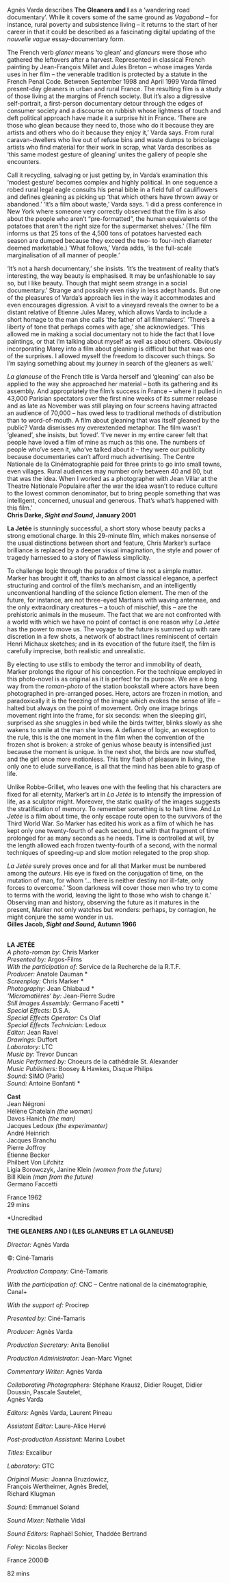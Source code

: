 

Agnès Varda describes **The Gleaners and I** as a ‘wandering road documentary’. While it covers some of the same ground as _Vagabond_ – for instance, rural poverty and subsistence living – it returns to the start of her career in that it could be described as a fascinating digital updating of the _nouvelle vague_ essay-documentary form.

The French verb _glaner_ means ‘to glean’ and _glaneurs_ were those who gathered the leftovers after a harvest. Represented in classical French painting by Jean-François Millet and Jules Breton – whose images Varda uses in her film – the venerable tradition is protected by a statute in the French Penal Code. Between September 1998 and April 1999 Varda filmed present-day gleaners in urban and rural France. The resulting film is a study of those living at the margins of French society. But it’s also a digressive self-portrait, a first-person documentary detour through the edges of consumer society and a discourse on rubbish whose lightness of touch and deft political approach have made it a surprise hit in France. ‘There are those who glean because they need to, those who do it because they are artists and others who do it because they enjoy it,’ Varda says. From rural caravan-dwellers who live out of refuse bins and waste dumps to bricolage artists who find material for their work in scrap, what Varda describes as ‘this same modest gesture of gleaning’ unites the gallery of people she encounters.

Call it recycling, salvaging or just getting by, in Varda’s examination this ‘modest gesture’ becomes complex and highly political. In one sequence a robed rural legal eagle consults his penal bible in a field full of cauliflowers and defines gleaning as picking up ‘that which others have thrown away or abandoned.’ ‘It’s a film about waste,’ Varda says. ‘I did a press conference in New York where someone very correctly observed that the film is also about the people who aren’t “pre-formatted”, the human equivalents of the potatoes that aren’t the right size for the supermarket shelves.’ (The film informs us that 25 tons of the 4,500 tons of potatoes harvested each season are dumped because they exceed the two- to four-inch diameter deemed marketable.) ‘What follows,’ Varda adds, ‘is the full-scale marginalisation of all manner of people.’

‘It’s not a harsh documentary,’ she insists. ‘It’s the treatment of reality that’s interesting, the way beauty is emphasised. It may be unfashionable to say so, but I like beauty. Though that might seem strange in a social documentary.’ Strange and possibly even risky in less adept hands. But one of the pleasures of Varda’s approach lies in the way it accommodates and even encourages digression. A visit to a vineyard reveals the owner to be a distant relative of Etienne Jules Marey, which allows Varda to include a short homage to the man she calls ‘the father of all filmmakers’. ‘There’s a liberty of tone that perhaps comes with age,’ she acknowledges. ‘This allowed me in making a social documentary not to hide the fact that I love paintings, or that I’m talking about myself as well as about others. Obviously incorporating Marey into a film about gleaning is difficult but that was one of the surprises. I allowed myself the freedom to discover such things. So I’m saying something about my journey in search of the gleaners as well.’

_La glaneuse_ of the French title is Varda herself and ‘gleaning’ can also be applied  to the way she approached her material – both its gathering and its assembly.  And appropriately the film’s success in France – where it pulled in 43,000 Parisian spectators over the first nine weeks of its summer release and as late as November was still playing on four screens having attracted an audience of 70,000 – has owed less to traditional methods of distribution than to word-of-mouth. A film about gleaning that was itself gleaned by the public? Varda dismisses my overextended metaphor. The film wasn’t ‘gleaned’, she insists, but ‘loved’. ‘I’ve never in my entire career felt that people have loved a film of mine as much as this one. The numbers of people who’ve seen it, who’ve talked about it – they were our publicity because documentaries can’t afford much advertising. The Centre Nationale de la Cinématographie paid for three prints to go into small towns, even villages. Rural audiences may number only between 40 and 80, but that was the idea. When I worked as a photographer with Jean Villar at the Theatre Nationale Populaire after the war the idea wasn’t to reduce culture to the lowest common denominator, but to bring people something that was intelligent, concerned, unusual and generous. That’s what’s happened with this film.’  
**Chris Darke, _Sight and Sound_, January 2001**

**La Jetée** is stunningly successful, a short story whose beauty packs a strong emotional charge. In this 29-minute film, which makes nonsense of the usual distinctions between short and feature, Chris Marker’s surface brilliance is replaced by a deeper visual imagination, the style and power of tragedy harnessed to a story of flawless simplicity.

To challenge logic through the paradox of time is not a simple matter. Marker has brought it off, thanks to an almost classical elegance, a perfect structuring and control of the film’s mechanism, and an intelligently unconventional handling of the science fiction element. The men of the future, for instance, are not three-eyed Martians with waving antennae, and the only extraordinary creatures – a touch of mischief, this – are the prehistoric animals in the museum. The fact that we are not confronted with a world with which we have no point of contact is one reason why _La Jetée_ has the power to move us. The voyage to the future is summed up with rare discretion in a few shots, a network of abstract lines reminiscent of certain Henri Michaux sketches; and in its evocation of the future itself, the film is carefully imprecise, both realistic and unrealistic.

By electing to use stills to embody the terror and immobility of death, Marker prolongs the rigour of his conception. For the technique employed in this photo-novel is as original as it is perfect for its purpose. We are a long way from the _roman-photo_ of the station bookstall where actors have been photographed in pre-arranged poses. Here, actors are frozen in motion, and paradoxically it is the freezing of the image which evokes the sense of life – halted but always on the point of movement. Only one image brings movement right into the frame, for six seconds: when the sleeping girl, surprised as she snuggles in bed while the birds twitter, blinks slowly as she wakens to smile at the man she loves. A defiance of logic, an exception to the rule, this is the one moment in the film when the convention of the frozen shot is broken: a stroke of genius whose beauty is intensified just because the moment is unique. In the next shot, the birds are now stuffed, and the girl once more motionless. This tiny flash of pleasure in living, the only one to elude surveillance, is all that the mind has been able to grasp of life.

Unlike Robbe-Grillet, who leaves one with the feeling that his characters are fixed for all eternity, Marker’s art in _La Jetée_ is to intensify the impression of life, as a sculptor might. Moreover, the static quality of the images suggests the stratification of memory. To remember something is to halt time. And _La Jetée_ is a film about time, the only escape route open to the survivors of the Third World War. So Marker has edited his work as a film of which he has kept only one twenty-fourth of each second, but with that fragment of time prolonged for as many seconds as he needs. Time is controlled at will, by the length allowed each frozen twenty-fourth of a second, with the normal techniques of speeding-up and slow motion relegated to the prop shop.

_La Jetée_ surely proves once and for all that Marker must be numbered among the _auteurs_. His eye is fixed on the conjugation of time, on the mutation of man, for whom ‘... there is neither destiny nor ill-fate, only forces to overcome.’ ‘Soon darkness will cover those men who try to come to terms with the world, leaving the light to those who wish to change it.’ Observing man and history, observing the future as it matures in the present, Marker not only watches but wonders: perhaps, by contagion, he might conjure the same wonder in us.  
**Gilles Jacob, _Sight and Sound_, Autumn 1966**
<br><br>

**LA JETÉE**<br>
_A photo-roman by:_ Chris Marker<br>
_Presented by:_ Argos-Films<br>
_With the participation of:_  Service de la Recherche de la R.T.F.<br>
_Producer:_ Anatole Dauman *<br>
_Screenplay:_ Chris Marker *<br>
_Photography:_ Jean Chiabaud *<br>
_‘Micromatières’ by:_ Jean-Pierre Sudre<br>
_Still Images Assembly:_ Germano Facetti *<br>
_Special Effects:_ D.S.A.<br>
_Special Effects Operator:_ Cs Olaf<br>
_Special Effects Technician:_ Ledoux<br>
_Editor:_ Jean Ravel<br>
_Drawings:_ Duffort<br>
_Laboratory:_ LTC<br>
_Music by:_ Trevor Duncan<br>
_Music Performed by:_  Choeurs de la cathédrale St. Alexander<br>
_Music Publishers:_ Boosey & Hawkes, Disque Philips<br>
_Sound:_ SIMO (Paris)<br>
_Sound:_ Antoine Bonfanti *<br>

**Cast**<br>
Jean Négroni<br>
Hélène Chatelain _(the woman)_<br>
Davos Hanich _(the man)_<br>
Jacques Ledoux _(the experimenter)_<br>
André Heinrich<br>
Jacques Branchu<br>
Pierre Joffroy<br>
Étienne Becker<br>
Philbert Von Lifchitz<br>
Ligia Borowczyk, Janine Klein  _(women from the future)_<br>
Bill Klein _(man from the future)_<br>
Germano Faccetti<br>

France 1962<br>
29 mins<br>

*Uncredited

**THE GLEANERS AND I (LES GLANEURS ET LA GLANEUSE)**<br>

_Director:_ Agnès Varda<br>

©: Ciné-Tamaris<br>

_Production Company:_ Ciné-Tamaris<br>

_With the participation of:_ CNC – Centre national de la cinématographie, Canal+<br>

_With the support of:_ Procirep<br>

_Presented by:_ Ciné-Tamaris<br>

_Producer:_ Agnès Varda<br>

_Production Secretary:_ Anita Benoliel<br>

_Production Administrator:_ Jean-Marc Vignet<br>

_Commentary Writer:_ Agnès Varda<br>

_Collaborating Photographers:_ Stéphane Krausz, Didier Rouget, Didier Doussin, Pascale Sautelet,  
Agnès Varda<br>

_Editors:_ Agnès Varda, Laurent Pineau<br>

_Assistant Editor:_ Laure-Alice Hervé<br>

_Post-production Assistant:_ Marina Loubet<br>

_Titles:_ Excalibur<br>

_Laboratory:_ GTC<br>

_Original Music:_ Joanna Bruzdowicz,  
François Wertheimer, Agnès Bredel,  
Richard Klugman<br>

_Sound:_ Emmanuel Soland<br>

_Sound Mixer:_ Nathalie Vidal<br>

_Sound Editors:_ Raphaël Sohier, Thaddée Bertrand<br>

_Foley:_ Nicolas Becker<br>

France 2000©<br>

82 mins<br>
<br>
<!--stackedit_data:
eyJoaXN0b3J5IjpbLTcyMTY4NTQ3NF19
-->